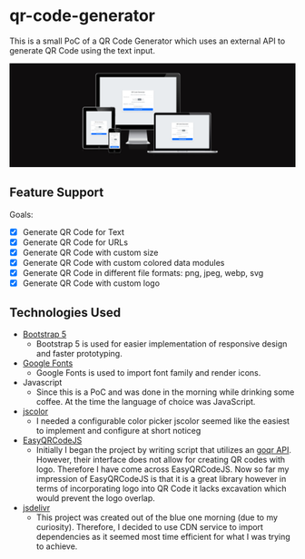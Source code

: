 # qr-code-generator

This is a small PoC of a QR Code Generator which uses an external API to generate QR Code using the text input.

![Website preview](/public/images/website-preview.PNG)

## Feature Support

Goals:

- [x] Generate QR Code for Text
- [x] Generate QR Code for URLs
- [x] Generate QR Code with custom size
- [x] Generate QR Code with custom colored data modules
- [x] Generate QR Code in different file formats: png, jpeg, webp, svg
- [x] Generate QR Code with custom logo

## Technologies Used

- [Bootstrap 5](https://getbootstrap.com/)
  - Bootstrap 5 is used for easier implementation of responsive design and faster prototyping.
- [Google Fonts](https://fonts.google.com/icons)
  - Google Fonts is used to import font family and render icons.
- Javascript
  - Since this is a PoC and was done in the morning while drinking some coffee. At the time the language of choice was JavaScript.
- [jscolor](https://jscolor.com/)
  - I needed a configurable color picker jscolor seemed like the easiest to implement and configure at short noticeg
- [EasyQRCodeJS](https://github.com/ushelp/EasyQRCodeJS)
  - Initially I began the project by writing script that utilizes an [goqr API](https://goqr.me/api/). However, their interface does not allow for creating QR codes with logo. Therefore I have come across EasyQRCodeJS. Now so far my impression of EasyQRCodeJS is that it is a great library however in terms of incorporating logo into QR Code it lacks excavation which would prevent the logo overlap.
- [jsdelivr](https://www.jsdelivr.com/)
  - This project was created out of the blue one morning (due to my curiosity). Therefore, I decided to use CDN service to import dependencies as it seemed most time efficient for what I was trying to achieve.
